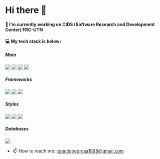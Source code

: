 # Hi there 👋

<h4>🔭 I’m currently working on CIDS (Software Research and Development Center) FRC-UTN </h4>
<h4>💻 My tech stack is below:</h4>
<h5>Main</h5>
<div>
<img src="https://camo.githubusercontent.com/5d3b0191832237fcbfc6d4497524e8bb547c6bfc9eafb738d5205c629d202067/68747470733a2f2f696d672e736869656c64732e696f2f62616467652f68746d6c352532302d2532334533344632362e7376673f267374796c653d666f722d7468652d6261646765266c6f676f3d68746d6c35266c6f676f436f6c6f723d7768697465" />
  <img src="https://camo.githubusercontent.com/5ed492db9c79ad5990eda7dc80923377f0e7096b18a4d1e9b86c8987dc0e5aa5/68747470733a2f2f696d672e736869656c64732e696f2f62616467652f637373332532302d2532333135373242362e7376673f267374796c653d666f722d7468652d6261646765266c6f676f3d63737333266c6f676f436f6c6f723d7768697465"/>
  <img src="https://camo.githubusercontent.com/62d37abe760867620e0baea1066303719d630a82936837ba7bff6b0c754e3c9f/68747470733a2f2f696d672e736869656c64732e696f2f62616467652f6a6176617363726970742532302d2532333332333333302e7376673f267374796c653d666f722d7468652d6261646765266c6f676f3d6a617661736372697074266c6f676f436f6c6f723d253233463744463145"/>
    <img src="https://camo.githubusercontent.com/ee71fcc1aa3d059265517741dffc4161922fd744377e7a5f07c43381d0aa9aac/68747470733a2f2f696d672e736869656c64732e696f2f62616467652f747970657363726970742d2532333030374143432e7376673f7374796c653d666f722d7468652d6261646765266c6f676f3d74797065736372697074266c6f676f436f6c6f723d7768697465"/>
</div>
<h5>Frameworks</h5>
  <div>
  <img src="https://camo.githubusercontent.com/4e4a3b5c3e9c00501ec866e2f2466c5a6032f838aca5f2cf3b14450e39e8a2f0/68747470733a2f2f696d672e736869656c64732e696f2f62616467652f72656163742532302d2532333230323332612e7376673f267374796c653d666f722d7468652d6261646765266c6f676f3d7265616374266c6f676f436f6c6f723d253233363144414642"/>
  <img src="https://camo.githubusercontent.com/87d8d88ac087f77c5b56509373a2dd49e5439722d7ad59c3f39a577907053152/68747470733a2f2f696d672e736869656c64732e696f2f62616467652f657870726573732e6a732532302d2532333430346435392e7376673f267374796c653d666f722d7468652d6261646765"/>
  <img src="https://camo.githubusercontent.com/cc96d7d28a6ca21ddbb1f2521d751d375230ed840271e6a4c8694cf87cc60c14/68747470733a2f2f696d672e736869656c64732e696f2f62616467652f6e6f64652e6a732532302d2532333433383533442e7376673f267374796c653d666f722d7468652d6261646765266c6f676f3d6e6f64652e6a73266c6f676f436f6c6f723d7768697465"/>
  </div>
  <h5>Styles</h5>
  <div>
  <img src="https://camo.githubusercontent.com/09eb78713ad1a857c1e5ee26b270dff9cf4966d86514e3fde34952659ff08531/68747470733a2f2f696d672e736869656c64732e696f2f62616467652f7461696c77696e642d6373732532302d2532333338423241432e7376673f267374796c653d666f722d7468652d6261646765266c6f676f3d7461696c77696e642d637373266c6f676f436f6c6f723d7768697465"/>
  <img src="https://camo.githubusercontent.com/6800faee176d703605ea3f213216e25d3f196989c581982a8ca2ad776aaf5c8f/68747470733a2f2f696d672e736869656c64732e696f2f62616467652f626f6f7473747261702d2532333536334437432e7376673f267374796c653d666f722d7468652d6261646765266c6f676f3d626f6f747374726170266c6f676f436f6c6f723d7768697465"/>
  <img SRC="https://camo.githubusercontent.com/79d36f47da54709fdc8c26c53f38538625a7f727cf1adabce68ccb84d2ff423b/68747470733a2f2f696d672e736869656c64732e696f2f62616467652f4d6174657269616c5f55492d3030383143423f7374796c653d666f722d7468652d6261646765266c6f676f3d6d7569266c6f676f436f6c6f723d7768697465"/>
  </div>
    <h5>Databases</h5>
    <img src="https://camo.githubusercontent.com/5814d08bcfbc32fd3e7196e72b9f5bf66937d8421d09bb7bd5af78564ee301e1/68747470733a2f2f696d672e736869656c64732e696f2f62616467652f4d6963726f736f667425323053514c2532305365727665722d2532333132313030452e7376673f6c6f676f3d6d6963726f736f66742d73716c2d736572766572266c6f676f436f6c6f723d726564267374796c653d666f722d7468652d6261646765"/>
  <div>
  
  </div>
  
- 📫 How to reach me: ignaciopedrosa1998@gmail.com

  


